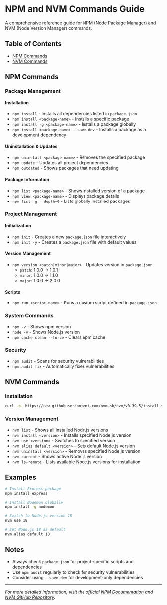 # NPM and NVM Commands Guide

A comprehensive reference guide for NPM (Node Package Manager) and NVM (Node Version Manager) commands.

## Table of Contents
- [NPM Commands](#npm-commands)
- [NVM Commands](#nvm-commands)

## NPM Commands

### Package Management

#### Installation
- `npm install` - Installs all dependencies listed in `package.json`
- `npm install <package-name>` - Installs a specific package
- `npm install -g <package-name>` - Installs a package globally
- `npm install <package-name> --save-dev` - Installs a package as a development dependency

#### Uninstallation & Updates
- `npm uninstall <package-name>` - Removes the specified package
- `npm update` - Updates all project dependencies
- `npm outdated` - Shows packages that need updating

#### Package Information
- `npm list <package-name>` - Shows installed version of a package
- `npm view <package-name>` - Displays package details
- `npm list -g --depth=0` - Lists globally installed packages

### Project Management

#### Initialization
- `npm init` - Creates a new `package.json` file interactively
- `npm init -y` - Creates a `package.json` file with default values

#### Version Management
- `npm version <patch|minor|major>` - Updates version in `package.json`
  - `patch`: 1.0.0 → 1.0.1
  - `minor`: 1.0.0 → 1.1.0
  - `major`: 1.0.0 → 2.0.0

#### Scripts
- `npm run <script-name>` - Runs a custom script defined in `package.json`

### System Commands
- `npm -v` - Shows npm version
- `node -v` - Shows Node.js version
- `npm cache clean --force` - Clears npm cache

### Security
- `npm audit` - Scans for security vulnerabilities
- `npm audit fix` - Automatically fixes vulnerabilities

## NVM Commands

### Installation
```bash
curl -o- https://raw.githubusercontent.com/nvm-sh/nvm/v0.39.5/install.sh | bash
```

### Version Management
- `nvm list` - Shows all installed Node.js versions
- `nvm install <version>` - Installs specified Node.js version
- `nvm use <version>` - Switches to specified version
- `nvm alias default <version>` - Sets default Node.js version
- `nvm uninstall <version>` - Removes specified Node.js version
- `nvm current` - Shows active Node.js version
- `nvm ls-remote` - Lists available Node.js versions for installation

## Examples

```bash
# Install Express package
npm install express

# Install Nodemon globally
npm install -g nodemon

# Switch to Node.js version 18
nvm use 18

# Set Node.js 18 as default
nvm alias default 18
```

## Notes
- Always check `package.json` for project-specific scripts and dependencies
- Use `npm audit` regularly to check for security vulnerabilities
- Consider using `--save-dev` for development-only dependencies

---
*For more detailed information, visit the official [NPM Documentation](https://docs.npmjs.com/) and [NVM GitHub Repository](https://github.com/nvm-sh/nvm).*
